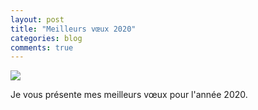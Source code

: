 ```yaml
---
layout: post
title: "Meilleurs vœux 2020"
categories: blog
comments: true
---
```


![](https://github.com/homeostasie/bouquins/raw/master/_pics/blog/2021/new-year.gif)

Je vous présente mes meilleurs vœux pour l'année 2020. 

